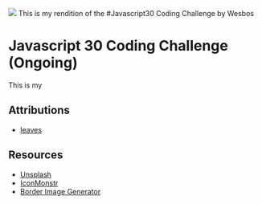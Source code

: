 ![](https://javascript30.com/images/JS3-social-share.png)
This is my rendition of the #Javascript30 Coding Challenge by Wesbos
# Javascript 30 Coding Challenge (Ongoing)
This is my 
## Attributions

* [leaves](https://clipart-library.com/clipart/8izrdA9LT.htm)

## Resources

* [Unsplash](https://unsplash.com/)
* [IconMonstr](https://iconmonstr.com/)
* [Border Image Generator](https://developer.mozilla.org/en-US/docs/Web/CSS/CSS_backgrounds_and_borders/Border-image_generator)
